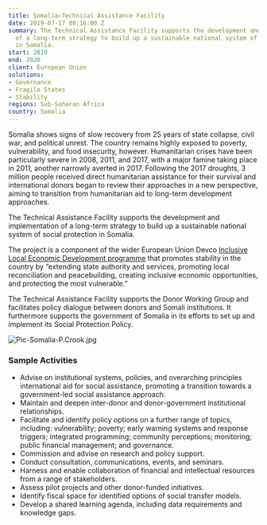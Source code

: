 ```yaml
---
title: Somalia—Technical Assistance Facility
date: 2019-07-17 08:16:00 Z
summary: The Technical Assistance Facility supports the development and implementation
  of a long-term strategy to build up a sustainable national system of social protection
  in Somalia.
start: 2019
end: 2020
client: European Union
solutions:
- Governance
- Fragile States
- Stability
regions: Sub-Saharan Africa
country: Somalia
---
```


Somalia shows signs of slow recovery from 25 years of state collapse, civil war, and political unrest. The country remains highly exposed to poverty, vulnerability, and food insecurity, however. Humanitarian crises have been particularly severe in 2008, 2011, and 2017, with a major famine taking place in 2011, another narrowly averted in 2017. Following the 2017 droughts, 3 million people received direct humanitarian assistance for their survival and international donors began to review their approaches in a new perspective, aiming to transition from humanitarian aid to long-term development approaches.

The Technical Assistance Facility supports the development and implementation of a long-term strategy to build up a sustainable national system of social protection in Somalia.

The project is a component of the wider European Union Devco [Inclusive Local Economic Development programme](https://ec.europa.eu/trustfundforafrica/region/horn-africa/somalia/inclusive-local-and-economic-development-iled_en) that promotes stability in the country by “extending state authority and services, promoting local reconciliation and peacebuilding, creating inclusive economic opportunities, and protecting the most vulnerable.”

The Technical Assistance Facility supports the Donor Working Group and facilitates policy dialogue between donors and Somali institutions. It furthermore supports the government of Somalia in its efforts to set up and implement its Social Protection Policy.

![Pic-Somalia-P.Crook.jpg](/uploads/Pic-Somalia-P.Crook.jpg)

### Sample Activities

* Advise on institutional systems, policies, and overarching principles international aid for social assistance, promoting a transition towards a government-led social assistance approach.
* Maintain and deepen inter-donor and donor-government institutional relationships.
* Facilitate and identify policy options on a further range of topics, including: vulnerability; poverty; early warning systems and response triggers; integrated programming; community perceptions; monitoring; public financial management; and governance.
* Commission and advise on research and policy support.
* Conduct consultation, communications, events, and seminars.
* Harness and enable collaboration of financial and intellectual resources from a range of stakeholders.
* Assess pilot projects and other donor-funded initiatives.
* Identify fiscal space for identified options of social transfer models.
* Develop a shared learning agenda, including data requirements and knowledge gaps.